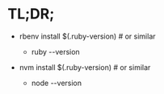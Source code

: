 # TL;DR;

- rbenv install $(.ruby-version) # or similar
    - ruby --version

- nvm install $(.ruby-version) # or similar
    - node --version
